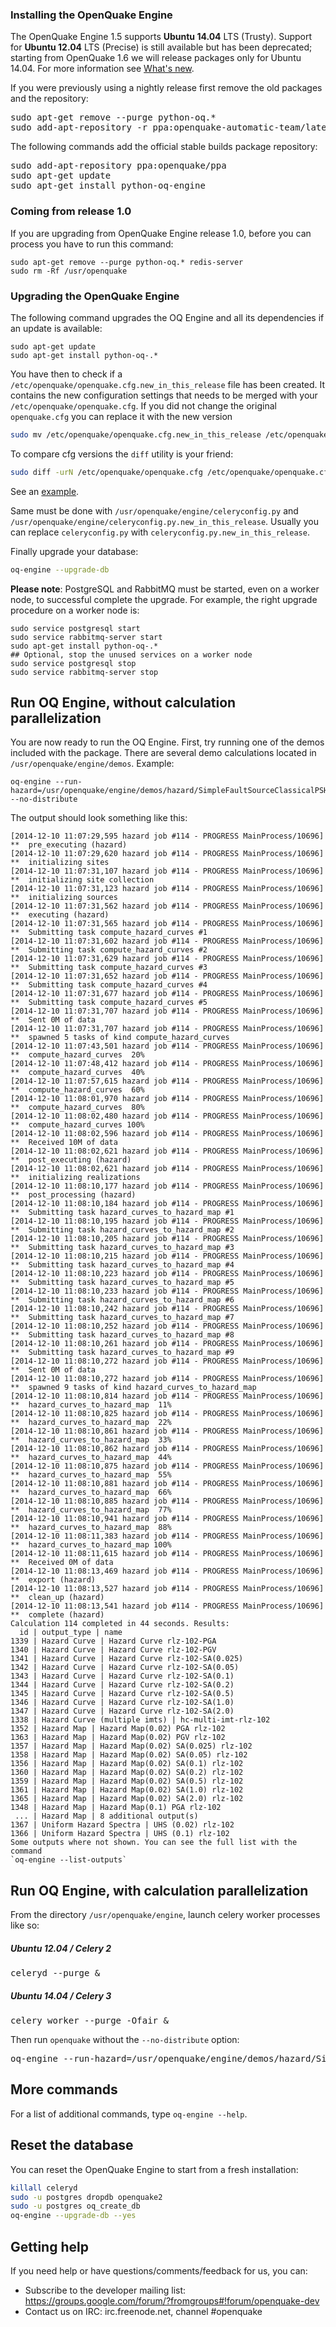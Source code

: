 ### Installing the OpenQuake Engine

The OpenQuake Engine 1.5 supports **Ubuntu 14.04** LTS (Trusty). Support for **Ubuntu 12.04** LTS (Precise) is still available but has been deprecated; starting from OpenQuake 1.6 we will release packages only for Ubuntu 14.04. For more information see [What's new](What's-new.md).

If you were previously using a nightly release first remove the old packages and the repository:
<pre>
sudo apt-get remove --purge python-oq.*
sudo add-apt-repository -r ppa:openquake-automatic-team/latest-master
</pre>

The following commands add the official stable builds package repository:
<pre>
sudo add-apt-repository ppa:openquake/ppa
sudo apt-get update
sudo apt-get install python-oq-engine
</pre>

### Coming from release 1.0

If you are upgrading from OpenQuake Engine release 1.0, before you can process you have to run this command:
```
sudo apt-get remove --purge python-oq.* redis-server
sudo rm -Rf /usr/openquake
```

### Upgrading the OpenQuake Engine

The following command upgrades the OQ Engine and all its dependencies if an update is available:
```
sudo apt-get update
sudo apt-get install python-oq-.*
```

You have then to check if a ```/etc/openquake/openquake.cfg.new_in_this_release``` file has been created. It contains the new configuration settings that needs to be merged with your 
```/etc/openquake/openquake.cfg```. If you did not change the original ```openquake.cfg``` you can replace it with the new version
```bash
sudo mv /etc/openquake/openquake.cfg.new_in_this_release /etc/openquake/openquake.cfg
```

To compare cfg versions the ```diff``` utility is your friend:
```bash
sudo diff -urN /etc/openquake/openquake.cfg /etc/openquake/openquake.cfg.new_in_this_release
```
See an [example](openquake.cfg-diff-example.md).

Same must be done with ```/usr/openquake/engine/celeryconfig.py``` and ```/usr/openquake/engine/celeryconfig.py.new_in_this_release```. Usually you can replace ```celeryconfig.py``` with ```celeryconfig.py.new_in_this_release```.

Finally upgrade your database:

```bash
oq-engine --upgrade-db
```

**Please note**: PostgreSQL and RabbitMQ must be started, even on a worker node, to successful complete the upgrade. For example, the right upgrade procedure on a worker node is:
```
sudo service postgresql start
sudo service rabbitmq-server start
sudo apt-get install python-oq-.*
## Optional, stop the unused services on a worker node
sudo service postgresql stop
sudo service rabbitmq-server stop
```

## Run OQ Engine, without calculation parallelization
You are now ready to run the OQ Engine. First, try running one of the demos included with the package. There are several demo calculations located in `/usr/openquake/engine/demos`. Example:
```
oq-engine --run-hazard=/usr/openquake/engine/demos/hazard/SimpleFaultSourceClassicalPSHA/job.ini --no-distribute
```

The output should look something like this:
```
[2014-12-10 11:07:29,595 hazard job #114 - PROGRESS MainProcess/10696] **  pre_executing (hazard)
[2014-12-10 11:07:29,620 hazard job #114 - PROGRESS MainProcess/10696] **  initializing sites
[2014-12-10 11:07:31,107 hazard job #114 - PROGRESS MainProcess/10696] **  initializing site collection
[2014-12-10 11:07:31,123 hazard job #114 - PROGRESS MainProcess/10696] **  initializing sources
[2014-12-10 11:07:31,562 hazard job #114 - PROGRESS MainProcess/10696] **  executing (hazard)
[2014-12-10 11:07:31,565 hazard job #114 - PROGRESS MainProcess/10696] **  Submitting task compute_hazard_curves #1
[2014-12-10 11:07:31,602 hazard job #114 - PROGRESS MainProcess/10696] **  Submitting task compute_hazard_curves #2
[2014-12-10 11:07:31,629 hazard job #114 - PROGRESS MainProcess/10696] **  Submitting task compute_hazard_curves #3
[2014-12-10 11:07:31,652 hazard job #114 - PROGRESS MainProcess/10696] **  Submitting task compute_hazard_curves #4
[2014-12-10 11:07:31,677 hazard job #114 - PROGRESS MainProcess/10696] **  Submitting task compute_hazard_curves #5
[2014-12-10 11:07:31,707 hazard job #114 - PROGRESS MainProcess/10696] **  Sent 0M of data
[2014-12-10 11:07:31,707 hazard job #114 - PROGRESS MainProcess/10696] **  spawned 5 tasks of kind compute_hazard_curves
[2014-12-10 11:07:43,501 hazard job #114 - PROGRESS MainProcess/10696] **  compute_hazard_curves  20%
[2014-12-10 11:07:48,412 hazard job #114 - PROGRESS MainProcess/10696] **  compute_hazard_curves  40%
[2014-12-10 11:07:57,615 hazard job #114 - PROGRESS MainProcess/10696] **  compute_hazard_curves  60%
[2014-12-10 11:08:01,970 hazard job #114 - PROGRESS MainProcess/10696] **  compute_hazard_curves  80%
[2014-12-10 11:08:02,480 hazard job #114 - PROGRESS MainProcess/10696] **  compute_hazard_curves 100%
[2014-12-10 11:08:02,596 hazard job #114 - PROGRESS MainProcess/10696] **  Received 10M of data
[2014-12-10 11:08:02,621 hazard job #114 - PROGRESS MainProcess/10696] **  post_executing (hazard)
[2014-12-10 11:08:02,621 hazard job #114 - PROGRESS MainProcess/10696] **  initializing realizations
[2014-12-10 11:08:10,177 hazard job #114 - PROGRESS MainProcess/10696] **  post_processing (hazard)
[2014-12-10 11:08:10,184 hazard job #114 - PROGRESS MainProcess/10696] **  Submitting task hazard_curves_to_hazard_map #1
[2014-12-10 11:08:10,195 hazard job #114 - PROGRESS MainProcess/10696] **  Submitting task hazard_curves_to_hazard_map #2
[2014-12-10 11:08:10,205 hazard job #114 - PROGRESS MainProcess/10696] **  Submitting task hazard_curves_to_hazard_map #3
[2014-12-10 11:08:10,215 hazard job #114 - PROGRESS MainProcess/10696] **  Submitting task hazard_curves_to_hazard_map #4
[2014-12-10 11:08:10,223 hazard job #114 - PROGRESS MainProcess/10696] **  Submitting task hazard_curves_to_hazard_map #5
[2014-12-10 11:08:10,233 hazard job #114 - PROGRESS MainProcess/10696] **  Submitting task hazard_curves_to_hazard_map #6
[2014-12-10 11:08:10,242 hazard job #114 - PROGRESS MainProcess/10696] **  Submitting task hazard_curves_to_hazard_map #7
[2014-12-10 11:08:10,252 hazard job #114 - PROGRESS MainProcess/10696] **  Submitting task hazard_curves_to_hazard_map #8
[2014-12-10 11:08:10,261 hazard job #114 - PROGRESS MainProcess/10696] **  Submitting task hazard_curves_to_hazard_map #9
[2014-12-10 11:08:10,272 hazard job #114 - PROGRESS MainProcess/10696] **  Sent 0M of data
[2014-12-10 11:08:10,272 hazard job #114 - PROGRESS MainProcess/10696] **  spawned 9 tasks of kind hazard_curves_to_hazard_map
[2014-12-10 11:08:10,814 hazard job #114 - PROGRESS MainProcess/10696] **  hazard_curves_to_hazard_map  11%
[2014-12-10 11:08:10,825 hazard job #114 - PROGRESS MainProcess/10696] **  hazard_curves_to_hazard_map  22%
[2014-12-10 11:08:10,861 hazard job #114 - PROGRESS MainProcess/10696] **  hazard_curves_to_hazard_map  33%
[2014-12-10 11:08:10,862 hazard job #114 - PROGRESS MainProcess/10696] **  hazard_curves_to_hazard_map  44%
[2014-12-10 11:08:10,875 hazard job #114 - PROGRESS MainProcess/10696] **  hazard_curves_to_hazard_map  55%
[2014-12-10 11:08:10,881 hazard job #114 - PROGRESS MainProcess/10696] **  hazard_curves_to_hazard_map  66%
[2014-12-10 11:08:10,885 hazard job #114 - PROGRESS MainProcess/10696] **  hazard_curves_to_hazard_map  77%
[2014-12-10 11:08:10,941 hazard job #114 - PROGRESS MainProcess/10696] **  hazard_curves_to_hazard_map  88%
[2014-12-10 11:08:11,383 hazard job #114 - PROGRESS MainProcess/10696] **  hazard_curves_to_hazard_map 100%
[2014-12-10 11:08:11,615 hazard job #114 - PROGRESS MainProcess/10696] **  Received 0M of data
[2014-12-10 11:08:13,469 hazard job #114 - PROGRESS MainProcess/10696] **  export (hazard)
[2014-12-10 11:08:13,527 hazard job #114 - PROGRESS MainProcess/10696] **  clean_up (hazard)
[2014-12-10 11:08:13,541 hazard job #114 - PROGRESS MainProcess/10696] **  complete (hazard)
Calculation 114 completed in 44 seconds. Results:
  id | output_type | name
1339 | Hazard Curve | Hazard Curve rlz-102-PGA
1340 | Hazard Curve | Hazard Curve rlz-102-PGV
1341 | Hazard Curve | Hazard Curve rlz-102-SA(0.025)
1342 | Hazard Curve | Hazard Curve rlz-102-SA(0.05)
1343 | Hazard Curve | Hazard Curve rlz-102-SA(0.1)
1344 | Hazard Curve | Hazard Curve rlz-102-SA(0.2)
1345 | Hazard Curve | Hazard Curve rlz-102-SA(0.5)
1346 | Hazard Curve | Hazard Curve rlz-102-SA(1.0)
1347 | Hazard Curve | Hazard Curve rlz-102-SA(2.0)
1338 | Hazard Curve (multiple imts) | hc-multi-imt-rlz-102
1352 | Hazard Map | Hazard Map(0.02) PGA rlz-102
1363 | Hazard Map | Hazard Map(0.02) PGV rlz-102
1357 | Hazard Map | Hazard Map(0.02) SA(0.025) rlz-102
1358 | Hazard Map | Hazard Map(0.02) SA(0.05) rlz-102
1356 | Hazard Map | Hazard Map(0.02) SA(0.1) rlz-102
1360 | Hazard Map | Hazard Map(0.02) SA(0.2) rlz-102
1359 | Hazard Map | Hazard Map(0.02) SA(0.5) rlz-102
1361 | Hazard Map | Hazard Map(0.02) SA(1.0) rlz-102
1365 | Hazard Map | Hazard Map(0.02) SA(2.0) rlz-102
1348 | Hazard Map | Hazard Map(0.1) PGA rlz-102
 ... | Hazard Map | 8 additional output(s)
1367 | Uniform Hazard Spectra | UHS (0.02) rlz-102
1366 | Uniform Hazard Spectra | UHS (0.1) rlz-102
Some outputs where not shown. You can see the full list with the command
`oq-engine --list-outputs`
```

## Run OQ Engine, with calculation parallelization
From the directory `/usr/openquake/engine`, launch celery worker processes like so:
##### Ubuntu 12.04 / Celery 2
<pre>
celeryd --purge &
</pre>

##### Ubuntu 14.04 / Celery 3
<pre>
celery worker --purge -Ofair &
</pre>

Then run `openquake` without the `--no-distribute` option:
<pre>
oq-engine --run-hazard=/usr/openquake/engine/demos/hazard/SimpleFaultSourceClassicalPSHA/job.ini
</pre>

## More commands
For a list of additional commands, type `oq-engine --help`.

## Reset the database
You can reset the OpenQuake Engine to start from a fresh installation:

```bash
killall celeryd
sudo -u postgres dropdb openquake2
sudo -u postgres oq_create_db
oq-engine --upgrade-db --yes
```

## Getting help
If you need help or have questions/comments/feedback for us, you can:
  * Subscribe to the developer mailing list: https://groups.google.com/forum/?fromgroups#!forum/openquake-dev
  * Contact us on IRC: irc.freenode.net, channel #openquake
